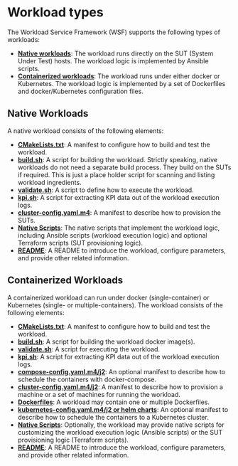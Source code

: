 
# Workload types

The Workload Service Framework (WSF) supports the following types of workloads:

- **[Native workloads][Native workloads]**: The workload runs directly on the SUT (System Under Test) hosts. The workload logic is implemented by Ansible scripts.  
- **[Containerized workloads][Containerized workloads]**: The workload runs under either docker or Kubernetes. The workload logic is implemented by a set of Dockerfiles and docker/Kubernetes configuration files.   

## Native Workloads

A native workload consists of the following elements:  

- **[CMakeLists.txt][CMakeLists.txt]**: A manifest to configure how to build and test the workload.    
- **[build.sh][build.sh]**: A script for building the workload. Strictly speaking, native workloads do not need a separate build process. They build on the SUTs if required. This is just a place holder script for scanning and listing workload ingredients.    
- **[validate.sh][validate.sh]**: A script to define how to execute the workload.  
- **[kpi.sh][kpi.sh]**: A script for extracting KPI data out of the workload execution logs. 
- **[cluster-config.yaml.m4][cluster-config]**: A manifest to describe how to provision the SUTs.  
- **[Native Scripts][Native Scripts]**: The native scripts that implement the workload logic, including Ansible scripts (workload execution logic) and optional Terraform scripts (SUT provisioning logic).  
- **[README][README]**: A README to introduce the workload, configure parameters, and provide other related information.   

## Containerized Workloads

A containerized workload can run under docker (single-container) or Kubernetes (single- or multiple-containers). The workload consists of the following elements:  

- **[CMakeLists.txt][CMakeLists.txt]**: A manifest to configure how to build and test the workload.  
- **[build.sh][build.sh]**: A script for building the workload docker image(s).  
- **[validate.sh][validate.sh]**: A script for executing the workload.  
- **[kpi.sh][kpi.sh]**: A script for extracting KPI data out of the workload execution logs. 
- **[compose-config.yaml.m4/j2][compose-config]**: An optional manifest to describe how to schedule the containers with docker-compose.  
- **[cluster-config.yaml.m4/j2][cluster-config]**: A manifest to describe how to provision a machine or a set of machines for running the workload.  
- **[Dockerfiles][Dockerfiles]**: A workload may contain one or multiple Dockerfiles.   
- **[kubernetes-config.yaml.m4/j2 or helm charts][kubernetes-config]**: An optional manifest to describe how to schedule the containers to a Kubernetes cluster. 
- **[Native Scripts][Native Scripts]**: Optionally, the workload may provide native scripts for customizing the workload execution logic (Ansible scripts) or the SUT provisioning logic (Terraform scripts).  
- **[README][README]**: A README to introduce the workload, configure parameters, and provide other related information.  


[CMakeLists.txt]: cmakelists.md
[Containerized workloads]: #containerized-workloads
[Dockerfiles]: dockerfile.md
[Native Scripts]: native-script.md
[Native workloads]: #native-workloads
[README]: readme.md
[build.sh]: build.md
[compose-config]: compose-config.md
[cluster-config]: cluster-config.md
[kpi.sh]: kpi.md
[kubernetes-config]: kubernetes-config.md
[validate.sh]: validate.md